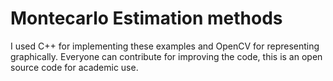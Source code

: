 # Montecarlo Estimation methods

I used C++ for implementing these examples and OpenCV for representing graphically.
Everyone can contribute for improving the code, this is an open source code for academic use.
